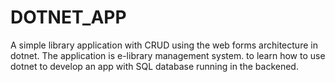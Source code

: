 # DOTNET_APP

A simple library application with CRUD using the web forms architecture in dotnet. The application is e-library management system. to learn how to use dotnet to develop an app with SQL database running in the backened. 
